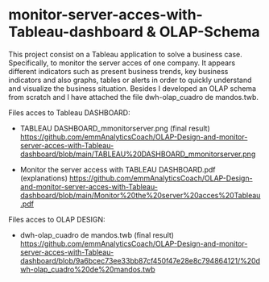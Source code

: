 # monitor-server-acces-with-Tableau-dashboard & OLAP-Schema

This project consist on a Tableau application to solve a business case. Specifically, to monitor the server acces of one company.
It appears different indicators such as present business trends, key business indicators and also graphs, tables or alerts in order to quickly understand  and visualize the business situation. 
Besides I developed an OLAP schema from scratch and I have attached the file dwh-olap_cuadro de mandos.twb.


Files acces to Tableau DASHBOARD:

- TABLEAU DASHBOARD_mmonitorserver.png (final result)
https://github.com/emmAnalyticsCoach/OLAP-Design-and-monitor-server-acces-with-Tableau-dashboard/blob/main/TABLEAU%20DASHBOARD_mmonitorserver.png

- Monitor the server access with TABLEAU DASHBOARD.pdf (explanations)
https://github.com/emmAnalyticsCoach/OLAP-Design-and-monitor-server-acces-with-Tableau-dashboard/blob/main/Monitor%20the%20server%20acces%20Tableau.pdf

Files acces to OLAP DESIGN:

- dwh-olap_cuadro de mandos.twb (final result)
https://github.com/emmAnalyticsCoach/OLAP-Design-and-monitor-server-acces-with-Tableau-dashboard/blob/9a6bcec73ee33bb87cf450f47e28e8c794864121/%20dwh-olap_cuadro%20de%20mandos.twb

